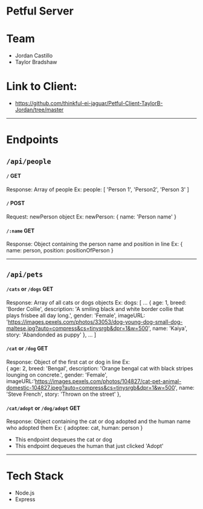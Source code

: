 # Petful Server

# Team
- Jordan Castillo
- Taylor Bradshaw

# Link to Client: 
- https://github.com/thinkful-ei-jaguar/Petful-Client-TaylorB-Jordan/tree/master

----

# Endpoints
## `/api/people`

#### `/` GET
Response: Array of people
  Ex: people: [
    'Person 1',
    'Person2',
    'Person 3'
  ]

#### `/` POST 
Request: newPerson object
  Ex: newPerson: {
    name: 'Person name'
  }

#### `/:name` GET
Response: Object containing the person name and position in line 
  Ex: {
    name: person, 
    position: positionOfPerson
  }

----

## `/api/pets`

#### `/cats` or `/dogs` GET
Response: Array of all cats or dogs objects
  Ex: dogs: [
    ...
    {
      age: 1,
      breed: 'Border Collie',
      description: 'A smiling black and white border collie that plays frisbee    all day long.',
      gender: 'Female',
      imageURL: 'https://images.pexels.com/photos/33053/dog-young-dog-small-dog-maltese.jpg?auto=compress&cs=tinysrgb&dpr=1&w=500',
      name: 'Kaiya',
      story: 'Abandonded as puppy'
    },
    ...
  ]

#### `/cat` or `/dog` GET
Response: Object of the first cat or dog in line
  Ex:  
    {
      age: 2,
      breed: 'Bengal',
      description: 'Orange bengal cat with black stripes lounging on concrete.',
      gender: 'Female',
      imageURL:'https://images.pexels.com/photos/104827/cat-pet-animal-domestic-104827.jpeg?auto=compress&cs=tinysrgb&dpr=1&w=500', 
      name: 'Steve French',
      story: 'Thrown on the street'
    },

#### `/cat/adopt` or `/dog/adopt` GET 
Response: Object containing the cat or dog adopted and the human name who adopted them 
  Ex: {
    adoptee: cat,
    human: person
  }
  - This endpoint dequeues the cat or dog 
  - This endpoint dequeues the human that just clicked 'Adopt'

----

# Tech Stack 
- Node.js
- Express
